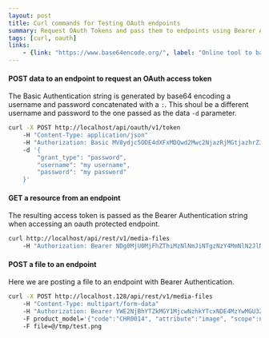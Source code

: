 ```yaml
---
layout: post
title: Curl commands for Testing OAuth endpoints  
summary: Request OAuth Tokens and pass them to endpoints using Bearer Authentication.
tags: [curl, oauth]
links:
    - {link: "https://www.base64encode.org/", label: "Online tool to base64 encode a string"}        
---
```


#### POST data to an endpoint to request an OAuth access token 

The Basic Authentication string is generated by base64 encoding a username and password concatenated 
with a `:`.  This shoul be a different username and password to the one passed as the data `-d` parameter.  
```bash
curl -X POST http://localhost/api/oauth/v1/token 
    -H "Content-Type: application/json" 
    -H "Authorization: Basic MV8ydjc5ODE4dXFxMDQwd2Mwc2NjazRjMGtjazhrZ3cwNGdvb3dnZ29nZ3c4ODhjb2drNDo1ZDRiZTQ0azN1bzA0a2cwbzAwMG8wa3djNDgwOHN3ZzQ4c2N3czQ0NGcwMG9rNGMwbw==" 
    -d '{
        "grant_type": "password",
        "username": "my username",
        "password": "my password"
    }'
```

#### GET a resource from an endpoint 

The resulting access token is passed as the Bearer Authentication string when accessing an oauth protected endpoint.
```bash
curl http://localhost/api/rest/v1/media-files 
    -H "Authorization: Bearer NDg0MjU0MjFhZThiMzNlNmJiNTgzNzY4MmNlN2JlNDUyMTIxMDZjYmE2NjAyYmZmZDUxZDg5YzE0NjE2MTg1Yg"
```

#### POST a file to an endpoint

Here we are posting a file to an endpoint with Bearer Authentication.
```bash
curl -X POST http://localhost.128/api/rest/v1/media-files 
    -H "Content-Type: multipart/form-data" 
    -H "Authorization: Bearer YWE2NjBhYTZkMGY1MjcwNzhkYTcxNDE4MzYwMGU3ZjE5NWQzYzY2ZDRjOThhZWU5Nzk0MTk4ZjAwNzQwMjYwZQ" 
    -F product_model='{"code":"CHR0014", "attribute":"image", "scope":null, "locale":null}' 
    -F file=@/tmp/test.png
```